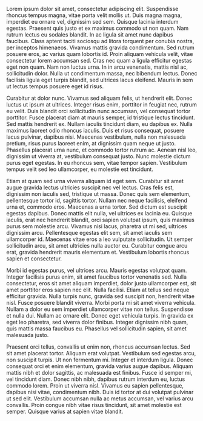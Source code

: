 Lorem ipsum dolor sit amet, consectetur adipiscing elit. Suspendisse rhoncus tempus magna, vitae porta velit mollis ut. Duis magna magna, imperdiet eu ornare vel, dignissim sed sem. Quisque lacinia interdum egestas. Praesent quis justo et ex maximus commodo ut non quam. Nam rutrum lectus eu sodales blandit. In ac ligula sit amet nunc dapibus faucibus. Class aptent taciti sociosqu ad litora torquent per conubia nostra, per inceptos himenaeos. Vivamus mattis gravida condimentum. Sed rutrum posuere eros, ac varius quam lobortis id. Proin aliquam vehicula velit, vitae consectetur lorem accumsan sed. Cras nec quam a ligula efficitur egestas eget non quam. Nam non luctus urna. In in arcu venenatis, mattis nisl ac, sollicitudin dolor. Nulla ut condimentum massa, nec bibendum lectus. Donec facilisis ligula eget turpis blandit, sed ultrices lacus eleifend. Mauris in sem ut lectus tempus posuere eget id risus.

Curabitur at dolor nunc. Vivamus sed aliquam felis, ut hendrerit elit. Donec luctus ut ipsum at ultrices. Integer risus enim, porttitor in feugiat nec, rutrum eu velit. Duis blandit orci sollicitudin nunc accumsan, vel consequat tortor porttitor. Fusce placerat diam at mauris semper, id tristique lectus tincidunt. Sed mattis hendrerit ex. Nullam iaculis tincidunt diam, eu dapibus ex. Nulla maximus laoreet odio rhoncus iaculis. Duis et risus consequat, posuere lacus pulvinar, dapibus nisi. Maecenas vestibulum, nulla non malesuada pretium, risus purus laoreet enim, at dignissim quam neque ut justo. Phasellus placerat urna nunc, et commodo tortor rutrum ac. Aenean nisl leo, dignissim ut viverra at, vestibulum consequat justo. Nunc molestie dictum purus eget egestas. In eu rhoncus sem, vitae tempor sapien. Vestibulum tempus velit sed leo ullamcorper, eu molestie est tincidunt.

Etiam at quam sed urna viverra aliquam id eget sem. Curabitur sit amet augue gravida lectus ultricies suscipit nec vel lectus. Cras felis est, dignissim non iaculis sed, tristique ut massa. Donec quis sem elementum, pellentesque tortor id, sagittis tortor. Nullam nec neque facilisis, eleifend urna et, commodo eros. Maecenas a urna tortor. Sed dictum est suscipit egestas dapibus. Donec mattis elit nulla, vel ultrices ex lacinia eu. Quisque iaculis, erat nec hendrerit blandit, orci sapien volutpat ipsum, quis maximus purus sem molestie arcu. Vivamus nisi lacus, pharetra ut mi sed, ultrices dignissim arcu. Pellentesque egestas elit sem, sit amet iaculis sem ullamcorper id. Maecenas vitae eros a leo vulputate sollicitudin. Ut semper sollicitudin arcu, sit amet ultricies nulla auctor eu. Curabitur congue arcu erat, gravida hendrerit mauris elementum et. Vestibulum lobortis rhoncus sapien et consectetur.

Morbi id egestas purus, vel ultrices arcu. Mauris egestas volutpat quam. Integer facilisis purus enim, sit amet faucibus tortor venenatis sed. Nulla consectetur, eros sit amet aliquam imperdiet, dolor justo ullamcorper est, sit amet porttitor eros sapien nec elit. Nulla facilisi. Etiam at tellus sed neque efficitur gravida. Nulla turpis nunc, gravida sed suscipit non, hendrerit vitae nisl. Fusce posuere blandit viverra. Morbi porta mi sit amet viverra vehicula. Nullam a dolor eu sem imperdiet ullamcorper vitae non tellus. Suspendisse et nulla dui. Nullam ac ornare elit. Donec eget vehicula turpis. In gravida ex eget leo pharetra, sed viverra dolor finibus. Integer dignissim nibh quam, quis mattis massa faucibus eu. Phasellus vel sollicitudin sapien, sit amet malesuada justo.

Praesent orci tellus, convallis ut enim non, rhoncus accumsan lectus. Sed sit amet placerat tortor. Aliquam erat volutpat. Vestibulum sed egestas arcu, non suscipit turpis. Ut non fermentum mi. Integer et interdum ligula. Donec consequat orci et enim elementum, gravida varius augue dapibus. Aliquam mattis nibh et dolor sagittis, ac malesuada est finibus. Fusce id semper mi, vel tincidunt diam. Donec nibh nibh, dapibus rutrum interdum eu, luctus commodo lorem. Proin ut viverra nisl. Vivamus eu sapien pellentesque, dapibus nisi vitae, condimentum nibh. Duis id tortor at dui volutpat pulvinar ut sed elit. Vestibulum accumsan nulla ac metus accumsan, vel varius arcu convallis. Proin congue nibh vitae risus tincidunt, sit amet molestie est semper. Quisque varius at sapien vitae blandit. 